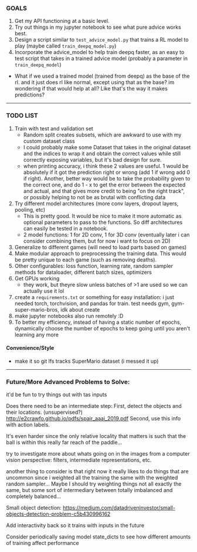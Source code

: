 ### GOALS
1. Get my API functioning at a basic level.
2. Try out things in my jupyter notebook to see what pure advice works best.
3. Design a script similar to `test_advice_model.py` that trains a RL model
to play (maybe called `train_deepq_model.py`)
4. Incorporate the advice_model to help train deepq faster, as an easy to test
script that takes in a trained advice model (probably a parameter in `train_deepq_model`)

* What if we used a trained model (trained from deepq) as the base of the rl. and it just does
rl like normal, except using that as the base? im wondering if that would help at all? Like that's
the way it makes predictions?

-----

### TODO LIST
1. Train with test and validation set
    - Random split creates subsets, which are awkward to use
    with my custom dataset class
    - I could probably make some Dataset that takes in the
    original dataset and the indices to wrap it and obtain
    the correct values while still correctly exposing 
    variables, but it's bad design for sure.
    - when printing accuracy, i think these 2 values are useful. 1 would be absolutely if it got
    the prediction right or wrong (add 1 if wrong add 0 if right). Another, better way would be
    to take the probability given to the correct one, and do 1 - x to get the error between the
    expected and actual, and that gives more credit to being "on the right track", or possibly
    helping to not be as brutal with conflicting data
2. Try different model architectures (more conv layers, dropout layers, pooling, etc)
    - This is pretty good. It would be nice to make it more automatic as optional 
    parameters to pass to the functions. So diff architectures can easily be tested
    in a notebook.
    - 2 model functions: 1 for 2D conv, 1 for 3D conv (eventually later i can consider
    combining them, but for now i want to focus on 2D)
3. Generalize to different games (will need to load parts based on games)
4. Make modular approach to preprocessing the training data. This would be pretty unique to each game
(such as removing deaths).
5. Other configurables: loss function, learning rate, random sampler methods for dataloader, different batch sizes,
optimizers
6. Get GPUs working
    - they work, but theyre slow unless batches of >1 are used so we can actually use
    it lol
7. create a `requirements.txt` or something for easy installation: i just needed torch,
torchvision, and pandas for train. test needs gym, gym-super-mario-bros, idk about create
8. make jupyter notebooks also run remotely :D
9. To better my efficiency, instead of having a static number of epochs, dynamically choose the
number of epochs to keep going until you aren't learning any more

#### Convenience/Style
- make it so git lfs tracks SuperMario dataset (i messed it up)

-----

### Future/More Advanced Problems to Solve:
it'd be fun to try things out with tas inputs

Does there need to be an intermediate step:
First, detect the objects and their locations. (unsupervised?)
http://e2crawfo.github.io/pdfs/spair_aaai_2019.pdf
Second, use this info with action labels.

It's even harder since the only relative locality that matters
is such that the ball is within this really far reach of the
paddle...

try to investigate more about whats going on in the images from a computer vision 
perspective: filters, intermediate representations, etc.

another thing to consider is that right now it really likes to do things that
are uncommon since i weighted all the training the same with the weighted
random sampler... Maybe I should try weighting things not all exactly the same,
but some sort of intermediary between totally imbalanced and completely balanced...

Small object detection:
https://medium.com/datadriveninvestor/small-objects-detection-problem-c5b430996162

Add interactivity back so it trains with inputs in the future

Consider periodically saving model state_dicts to see how different amounts of training affect performance
